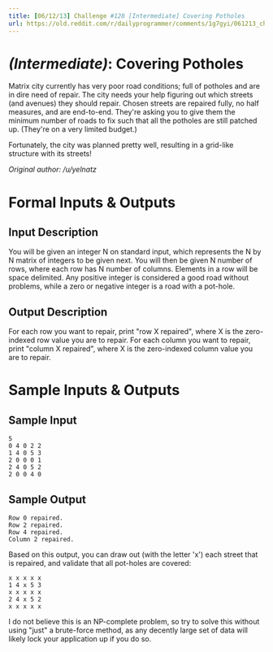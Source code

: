 ```yaml
---
title: [06/12/13] Challenge #128 [Intermediate] Covering Potholes
url: https://old.reddit.com/r/dailyprogrammer/comments/1g7gyi/061213_challenge_128_intermediate_covering/
---
```


# [](#IntermediateIcon) *(Intermediate)*: Covering Potholes

Matrix city currently has very poor road conditions; full of potholes and are in dire need of repair. The city needs your help figuring out which streets (and avenues) they should repair. Chosen streets are repaired fully, no half measures, and are end-to-end. They're asking you to give them the minimum number of roads to fix such that all the potholes are still patched up. (They're on a very limited budget.)

Fortunately, the city was planned pretty well, resulting in a grid-like structure with its streets!

*Original author: /u/yelnatz*

# Formal Inputs & Outputs
## Input Description

You will be given an integer N on standard input, which represents the N by N matrix of integers to be given next. You will then be given N number of rows, where each row has N number of columns. Elements in a row will be space delimited. Any positive integer is considered a good road without problems, while a zero or negative integer is a road with a pot-hole.

## Output Description

For each row you want to repair, print "row X repaired", where X is the zero-indexed row value you are to repair. For each column you want to repair, print "column X repaired", where X is the zero-indexed column value you are to repair.

# Sample Inputs & Outputs
## Sample Input

    5
    0 4 0 2 2    
    1 4 0 5 3    
    2 0 0 0 1    
    2 4 0 5 2    
    2 0 0 4 0

## Sample Output

    Row 0 repaired.
    Row 2 repaired.
    Row 4 repaired.
    Column 2 repaired.

Based on this output, you can draw out (with the letter 'x') each street that is repaired, and validate that all pot-holes are covered:

    x x x x x    
    1 4 x 5 3    
    x x x x x    
    2 4 x 5 2    
    x x x x x

I do not believe this is an NP-complete problem, so try to solve this without using "just" a brute-force method, as any decently large set of data will likely lock your application up if you do so.